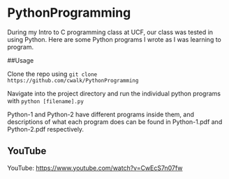 # PythonProgramming
During my Intro to C programming class at UCF, our class was tested in using Python. Here are some Python programs I wrote as I was learning to program.

##Usage

Clone the repo using `git clone https://github.com/cwalk/PythonProgramming`

Navigate into the project directory and run the individual python programs with `python [filename].py`

Python-1 and Python-2 have different programs inside them, and descriptions of what each program does can be found in Python-1.pdf and Python-2.pdf respectively.

## YouTube

YouTube: https://www.youtube.com/watch?v=CwEcS7n07fw
